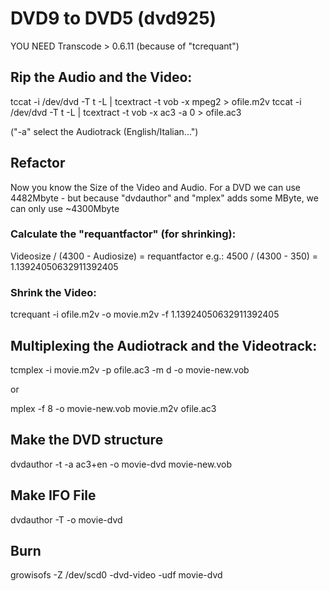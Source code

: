 # DVD9 to DVD5 (dvd925)
YOU NEED Transcode > 0.6.11 (because of "tcrequant")

## Rip the Audio and the Video:
tccat -i /dev/dvd -T t -L | tcextract -t vob -x mpeg2 > ofile.m2v 
tccat -i /dev/dvd -T t -L | tcextract -t vob -x ac3 -a 0 > ofile.ac3 

("-a" select the Audiotrack (English/Italian...") 

## Refactor
Now you know the Size of the Video and Audio. For a DVD we can use 4482Mbyte - but because "dvdauthor" and "mplex" adds some MByte, we can only use ~4300Mbyte 
### Calculate the "requantfactor" (for shrinking):
Videosize / (4300 - Audiosize) = requantfactor 
e.g.: 4500 / (4300 - 350) = 1.13924050632911392405

### Shrink the Video:
tcrequant -i ofile.m2v -o movie.m2v -f 1.13924050632911392405

## Multiplexing the Audiotrack and the Videotrack:
tcmplex -i movie.m2v -p ofile.ac3 -m d -o movie-new.vob

or

mplex -f 8 -o movie-new.vob  movie.m2v ofile.ac3

## Make the DVD structure
dvdauthor -t -a ac3+en -o movie-dvd movie-new.vob

## Make IFO File
dvdauthor -T -o movie-dvd

## Burn
growisofs -Z /dev/scd0 -dvd-video -udf movie-dvd

